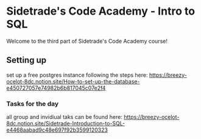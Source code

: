 # Sidetrade's Code Academy - Intro to SQL

Welcome to the third part of Sidetrade's Code Academy course!

## Setting up

set up a free postgres instance following the steps here:
https://breezy-ocelot-8dc.notion.site/How-to-set-up-the-database-e450727057e74982b6b817045c07e2f4

### Tasks for the day 
all group and invidiual taks can be found here:
https://breezy-ocelot-8dc.notion.site/Sidetrade-Introduction-to-SQL-e4468aabad9c48e697f92b3599120323


